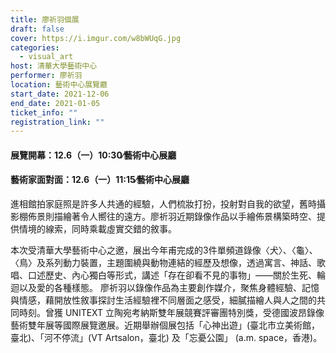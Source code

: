 ```yaml
---
title: 廖祈羽個展
draft: false
cover: https://i.imgur.com/w8bWUqG.jpg
categories:
  - visual_art
host: 清華大學藝術中心
performer: 廖祈羽
location: 藝術中心展覽廳
start_date: 2021-12-06
end_date: 2021-01-05
ticket_info: ""
registration_link: ""
---
```


#### 展覽開幕：12.6（一）10:30∕藝術中心展廳
#### 藝術家面對面：12.6（一）11:15∕藝術中心展廳

進相館拍家庭照是許多人共通的經驗，人們梳妝打扮，投射對自我的欲望，舊時攝影棚佈景則描繪著令人嚮往的遠方。廖祈羽近期錄像作品以手繪佈景構築時空、提供情境的線索，同時乘載虛實交錯的敘事。

本次受清華大學藝術中心之邀，展出今年甫完成的3件單頻道錄像〈犬〉、〈龜〉、〈鳥〉及系列動力裝置，主題圍繞與動物連結的經歷及想像，透過寓言、神話、歌唱、口述歷史、內心獨白等形式，講述「存在卻看不見的事物」——關於生死、輪迴以及愛的各種樣態。
廖祈羽以錄像作品為主要創作媒介，聚焦身體經驗、記憶與情感，藉開放性敘事探討生活經驗裡不同層面之感受，細膩描繪人與人之間的共同時刻。曾獲 UNITEXT 立陶宛考納斯雙年展競賽評審團特別獎，受德國波昂錄像藝術雙年展等國際展覽邀展。近期舉辦個展包括「心神出遊」(臺北市立美術館，臺北)、「河不停流」(VT Artsalon，臺北) 及「忘憂公園」 (a.m. space，香港)。 

